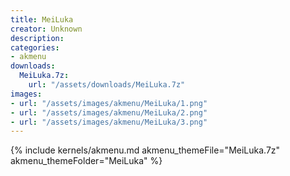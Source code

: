 ```yaml
---
title: MeiLuka
creator: Unknown
description: 
categories:
- akmenu
downloads:
  MeiLuka.7z:
    url: "/assets/downloads/MeiLuka.7z"
images:
- url: "/assets/images/akmenu/MeiLuka/1.png"
- url: "/assets/images/akmenu/MeiLuka/2.png"
- url: "/assets/images/akmenu/MeiLuka/3.png"
---
```


{% include kernels/akmenu.md akmenu_themeFile="MeiLuka.7z" akmenu_themeFolder="MeiLuka" %}
